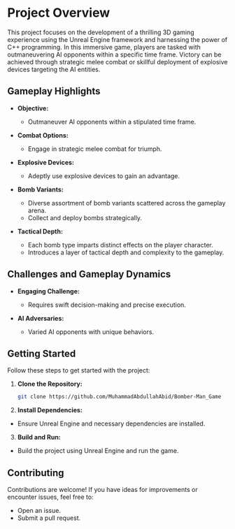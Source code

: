 # Project Overview

This project focuses on the development of a thrilling 3D gaming experience using the Unreal Engine framework and harnessing the power of C++ programming. In this immersive game, players are tasked with outmaneuvering AI opponents within a specific time frame. Victory can be achieved through strategic melee combat or skillful deployment of explosive devices targeting the AI entities.

## Gameplay Highlights

- **Objective:**
  - Outmaneuver AI opponents within a stipulated time frame.

- **Combat Options:**
  - Engage in strategic melee combat for triumph.

- **Explosive Devices:**
  - Adeptly use explosive devices to gain an advantage.

- **Bomb Variants:**
  - Diverse assortment of bomb variants scattered across the gameplay arena.
  - Collect and deploy bombs strategically.

- **Tactical Depth:**
  - Each bomb type imparts distinct effects on the player character.
  - Introduces a layer of tactical depth and complexity to the gameplay.

## Challenges and Gameplay Dynamics

- **Engaging Challenge:**
  - Requires swift decision-making and precise execution.

- **AI Adversaries:**
  - Varied AI opponents with unique behaviors.

## Getting Started

Follow these steps to get started with the project:

1. **Clone the Repository:**
   ```bash
   git clone https://github.com/MuhammadAbdullahAbid/Bomber-Man_Game
2. **Install Dependencies:**
  - Ensure Unreal Engine and necessary dependencies are installed.

3. **Build and Run:**
  - Build the project using Unreal Engine and run the game.

## Contributing

Contributions are welcome! If you have ideas for improvements or encounter issues, feel free to:

- Open an issue.
- Submit a pull request.
